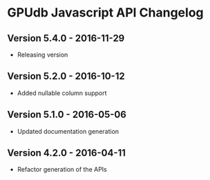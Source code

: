 GPUdb Javascript API Changelog
==============================

Version 5.4.0 - 2016-11-29
--------------------------

-   Releasing version


Version 5.2.0 - 2016-10-12
--------------------------

-   Added nullable column support


Version 5.1.0 - 2016-05-06
--------------------------

-   Updated documentation generation


Version 4.2.0 - 2016-04-11
--------------------------

-   Refactor generation of the APIs
